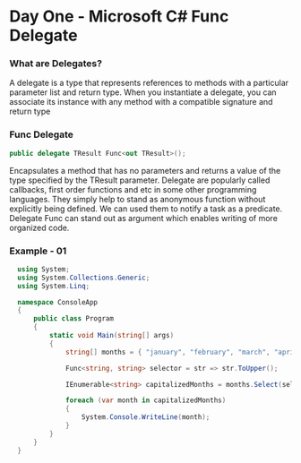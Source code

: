 # Day One - Microsoft C# Func<TResult> Delegate

  ### What are Delegates?
  
  A delegate is a type that represents references to methods with a particular parameter list and return type. When you instantiate a delegate, you can associate its instance with   any method with a compatible signature and return type
  
  ### Func<TResult> Delegate
  ```c#
  public delegate TResult Func<out TResult>();
  ```
  
  Encapsulates a method that has no parameters and returns a value of the type specified by the TResult parameter. Delegate are popularly called callbacks, first order functions     and etc in some other programming languages. They simply help to stand as anonymous function without explicitly being defined. We can used them to notify a task as a predicate.   Delegate Func<TResult> can stand out as argument which enables writing of more organized code. 
  
  ### Example - 01
  ```c#
    using System;
    using System.Collections.Generic;
    using System.Linq;

    namespace ConsoleApp
    {
        public class Program
        {
            static void Main(string[] args)
            {
                string[] months = { "january", "february", "march", "april", "may", "june", "july", "august", "september", "october", "november", "december" };

                Func<string, string> selector = str => str.ToUpper();

                IEnumerable<string> capitalizedMonths = months.Select(selector);

                foreach (var month in capitalizedMonths)
                {
                    System.Console.WriteLine(month);
                }
            }
        }
    }
  ```

